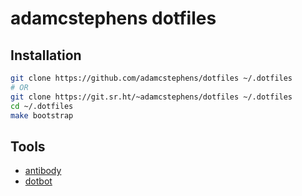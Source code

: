 # adamcstephens dotfiles

## Installation

``` sh
git clone https://github.com/adamcstephens/dotfiles ~/.dotfiles
# OR
git clone https://git.sr.ht/~adamcstephens/dotfiles ~/.dotfiles
cd ~/.dotfiles
make bootstrap
```

## Tools

* [antibody](https://getantibody.github.io/)
* [dotbot](https://github.com/anishathalye/dotbot)
